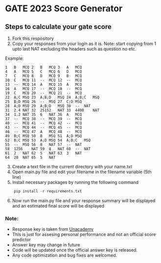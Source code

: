 # GATE 2023 Score Generator

## Steps to calculate your gate score
1. Fork this respository
2. Copy your responses from your login as it is. Note: start copying from 1 upto last NAT excluding the headers such as question no etc.

Example: 
```text
1	B	MCQ	2	B	MCQ	3	A	MCQ
4	A	MCQ	5	C	MCQ	6	D	MCQ
7	C	MCQ	8	D	MCQ	9	B	MCQ
10	C	MCQ	11	--	MCQ	12	--	MCQ
13	--	MCQ	14	A	MCQ	15	A	MCQ
16	A	MCQ	17	--	MCQ	18	--	MCQ
19	C	MCQ	20	--	MCQ	21	--	MCQ
22	A;C	MSQ	23	A;B;D	MSQ	24	A;B;C	MSQ
25	B;D	MSQ	26	--	MSQ	27	C;D	MSQ
28	A;D	MSQ	29	A;B;D	MSQ	30	--	NAT
31	2.4	NAT	32	25152	NAT	33	4400	NAT
34	1.2	NAT	35	6	NAT	36	A	MCQ
37	--	MCQ	38	--	MCQ	39	--	MCQ
40	--	MCQ	41	--	MCQ	42	--	MCQ
43	--	MCQ	44	--	MCQ	45	--	MCQ
46	--	MCQ	47	A	MCQ	48	--	MCQ
49	B;C	MSQ	50	B	MSQ	51	A;D	MSQ
52	B;C	MSQ	53	A;D	MSQ	54	A;B;C	MSQ
55	--	MSQ	56	8	NAT	57	--	NAT
58	1256	NAT	59	8	NAT	60	--	NAT
61	2	NAT	62	5	NAT	63	3	NAT
64	28	NAT	65	5	NAT
```
3. Create a text file in the current directory with your name.txt
4. Open main.py file and edit your filename in the filename variable (5th line)
5. Install necessary packages by running the following command
```python
    pip install -r requirements.txt
```
6. Now run the main.py file and your response summary will be displayed and an estimated final score will be displayed

### Note:
- Response key is taken from [Unacademy](https://unacademy.com/content/gate/gate-2023-question-paper-solution/)
- This is just for assesing personal performance and not an official score predictor
- Answer key may change in future 
- Code will be updated once the official answer key is released.
- Any code optimization and bug fixes are welcomed.